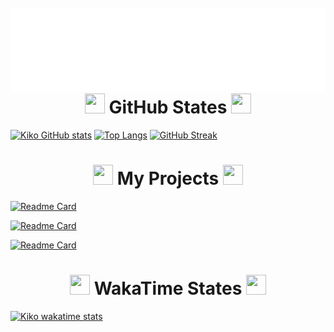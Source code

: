 

<div style="float: left;">
 <br>
  <img src="standartheader.svg" alt="This is Kiko!">
 <br>
</div>

<h1 align="center">
 <img src="https://meritt-gifs.s3-us-west-1.amazonaws.com/nerd-life/bulba-roll.gif" width="32" height="32">
 GitHub States </a> 
<img src="https://meritt-gifs.s3-us-west-1.amazonaws.com/nerd-life/bulba-roll.gif" width="32" height="32"></h1>

[![Kiko GitHub stats](https://github-readme-stats.vercel.app/api?username=haidragon74&hide_border=true&border_radius=16&theme=vue-dark&show_icons=true)](https://github.com/anuraghazra/github-readme-stats)
[![Top Langs](https://github-readme-stats.vercel.app/api/top-langs/?username=haidragon74&hide_border=true&border_radius=16&theme=vue-dark&show_icons=true&layout=compact)](https://github.com/anuraghazra/github-readme-stats)
[![GitHub Streak](http://github-readme-streak-stats.herokuapp.com?user=haidragon74&theme=vue-dark&hide_border=true&border_radius=16)](https://git.io/streak-stats)

<h1 align="center">
 <img src="https://meritt-gifs.s3-us-west-1.amazonaws.com/nerd-life/bulba-roll.gif" width="32" height="32">
 My Projects </a> 
<img src="https://meritt-gifs.s3-us-west-1.amazonaws.com/nerd-life/bulba-roll.gif" width="32" height="32"></h1>

[![Readme Card](https://github-readme-stats.vercel.app/api/pin/?username=haidragon74&repo=music&hide_border=true&border_radius=16&theme=vue-dark)](https://github.com/haidragon74/music)

[![Readme Card](https://github-readme-stats.vercel.app/api/pin/?username=haidragon74&repo=app-chat&hide_border=true&border_radius=16&theme=vue-dark)](https://github.com/haidragon74/app-chat)

[![Readme Card](https://github-readme-stats.vercel.app/api/pin/?username=haidragon74&repo=CICD&hide_border=true&border_radius=16&theme=vue-dark)](https://github.com/haidragon74/CICD)


<h1 align="center">
 <img src="https://meritt-gifs.s3-us-west-1.amazonaws.com/nerd-life/bulba-roll.gif" width="32" height="32">
 WakaTime States </a> 
<img src="https://meritt-gifs.s3-us-west-1.amazonaws.com/nerd-life/bulba-roll.gif" width="32" height="32"></h1>


[![Kiko wakatime stats](https://github-readme-stats.vercel.app/api/wakatime?username=@haidragon74&layout=compact&hide_border=true&border_radius=16&theme=vue-dark&show_icons=true)](https://github.com/anuraghazra/github-readme-stats)

